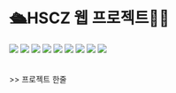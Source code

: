 # 🛳️HSCZ 웹 프로젝트👩‍💻
<div class="inline-images">
    <img src="https://img.shields.io/badge/Python-3776AB?style=for-the-badge&logo=Python&logoColor=white">
    <img src="https://img.shields.io/badge/Oracle-F80000?style=for-the-badge&logo=Python&logoColor=white">
    <img src="https://img.shields.io/badge/JavaScript-F7DF1E?style=for-the-badge&logo=Python&logoColor=black"> 
    <img src="https://img.shields.io/badge/HTML-E34F26?style=for-the-badge&logo=Python&logoColor=white">
    <img src="https://img.shields.io/badge/CSS-1572B6?style=for-the-badge&logo=Python&logoColor=white">
    <img src="https://img.shields.io/badge/jQuery-0769AD?style=for-the-badge&logo=Python&logoColor=white">
    <img src="https://img.shields.io/badge/Bootstrap-7952B3?style=for-the-badge&logo=Python&logoColor=white">
    <img src="https://img.shields.io/badge/Spring Boot-6DB33F?style=for-the-badge&logo=Python&logoColor=white">
    <img src="https://img.shields.io/badge/JAVA-7952B3?style=for-the-badge&logo=Python&logoColor=white">
</div>
<br>
<br>
>> 프로젝트 한줄 


